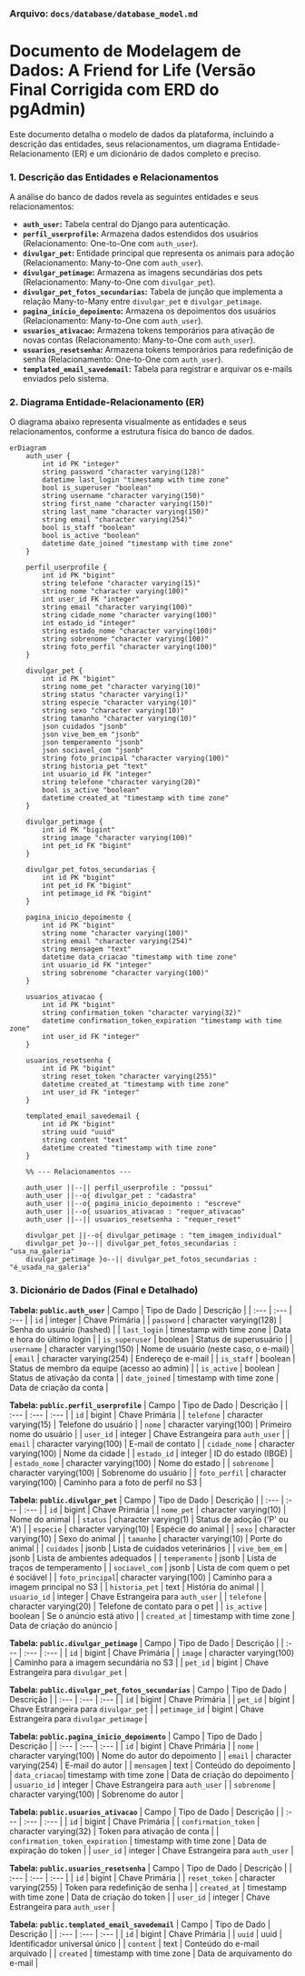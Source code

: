### **Arquivo: `docs/database/database_model.md`**

# Documento de Modelagem de Dados: A Friend for Life (Versão Final Corrigida com ERD do pgAdmin)

Este documento detalha o modelo de dados da plataforma, incluindo a descrição das entidades, seus relacionamentos, um diagrama Entidade-Relacionamento (ER) e um dicionário de dados completo e preciso.

### 1. Descrição das Entidades e Relacionamentos 
A análise do banco de dados revela as seguintes entidades e seus relacionamentos:
*   **`auth_user`:** Tabela central do Django para autenticação.
*   **`perfil_userprofile`:** Armazena dados estendidos dos usuários (Relacionamento: One-to-One com `auth_user`).
*   **`divulgar_pet`:** Entidade principal que representa os animais para adoção (Relacionamento: Many-to-One com `auth_user`).
*   **`divulgar_petimage`:** Armazena as imagens secundárias dos pets (Relacionamento: Many-to-One com `divulgar_pet`).
*   **`divulgar_pet_fotos_secundarias`:** Tabela de junção que implementa a relação Many-to-Many entre `divulgar_pet` e `divulgar_petimage`.
*   **`pagina_inicio_depoimento`:** Armazena os depoimentos dos usuários (Relacionamento: Many-to-One com `auth_user`).
*   **`usuarios_ativacao`:** Armazena tokens temporários para ativação de novas contas (Relacionamento: Many-to-One com `auth_user`).
*   **`usuarios_resetsenha`:** Armazena tokens temporários para redefinição de senha (Relacionamento: One-to-One com `auth_user`).
*   **`templated_email_savedemail`:** Tabela para registrar e arquivar os e-mails enviados pelo sistema.

### 2. Diagrama Entidade-Relacionamento (ER)

O diagrama abaixo representa visualmente as entidades e seus relacionamentos, conforme a estrutura física do banco de dados.

```mermaid
erDiagram
    auth_user {
        int id PK "integer"
        string password "character varying(128)"
        datetime last_login "timestamp with time zone"
        bool is_superuser "boolean"
        string username "character varying(150)"
        string first_name "character varying(150)"
        string last_name "character varying(150)"
        string email "character varying(254)"
        bool is_staff "boolean"
        bool is_active "boolean"
        datetime date_joined "timestamp with time zone"
    }

    perfil_userprofile {
        int id PK "bigint"
        string telefone "character varying(15)"
        string nome "character varying(100)"
        int user_id FK "integer"
        string email "character varying(100)"
        string cidade_nome "character varying(100)"
        int estado_id "integer"
        string estado_nome "character varying(100)"
        string sobrenome "character varying(100)"
        string foto_perfil "character varying(100)"
    }

    divulgar_pet {
        int id PK "bigint"
        string nome_pet "character varying(10)"
        string status "character varying(1)"
        string especie "character varying(10)"
        string sexo "character varying(10)"
        string tamanho "character varying(10)"
        json cuidados "jsonb"
        json vive_bem_em "jsonb"
        json temperamento "jsonb"
        json sociavel_com "jsonb"
        string foto_principal "character varying(100)"
        string historia_pet "text"
        int usuario_id FK "integer"
        string telefone "character varying(20)"
        bool is_active "boolean"
        datetime created_at "timestamp with time zone"
    }

    divulgar_petimage {
        int id PK "bigint"
        string image "character varying(100)"
        int pet_id FK "bigint"
    }

    divulgar_pet_fotos_secundarias {
        int id PK "bigint"
        int pet_id FK "bigint"
        int petimage_id FK "bigint"
    }

    pagina_inicio_depoimento {
        int id PK "bigint"
        string nome "character varying(100)"
        string email "character varying(254)"
        string mensagem "text"
        datetime data_criacao "timestamp with time zone"
        int usuario_id FK "integer"
        string sobrenome "character varying(100)"
    }

    usuarios_ativacao {
        int id PK "bigint"
        string confirmation_token "character varying(32)"
        datetime confirmation_token_expiration "timestamp with time zone"
        int user_id FK "integer"
    }

    usuarios_resetsenha {
        int id PK "bigint"
        string reset_token "character varying(255)"
        datetime created_at "timestamp with time zone"
        int user_id FK "integer"
    }
    
    templated_email_savedemail {
        int id PK "bigint"
        string uuid "uuid"
        string content "text"
        datetime created "timestamp with time zone"
    }
    
    %% --- Relacionamentos ---
    
    auth_user ||--|| perfil_userprofile : "possui"
    auth_user ||--o{ divulgar_pet : "cadastra"
    auth_user ||--o{ pagina_inicio_depoimento : "escreve"
    auth_user ||--o{ usuarios_ativacao : "requer_ativacao"
    auth_user ||--|| usuarios_resetsenha : "requer_reset"
    
    divulgar_pet ||--o{ divulgar_petimage : "tem_imagem_individual"
    divulgar_pet }o--|| divulgar_pet_fotos_secundarias : "usa_na_galeria"
    divulgar_petimage }o--|| divulgar_pet_fotos_secundarias : "é_usada_na_galeria"
```

### 3. Dicionário de Dados (Final e Detalhado)

**Tabela: `public.auth_user`**
| Campo | Tipo de Dado | Descrição |
| :--- | :--- | :--- |
| `id` | integer | Chave Primária |
| `password` | character varying(128) | Senha do usuário (hashed) |
| `last_login` | timestamp with time zone | Data e hora do último login |
| `is_superuser` | boolean | Status de superusuário |
| `username` | character varying(150) | Nome de usuário (neste caso, o e-mail) |
| `email` | character varying(254) | Endereço de e-mail |
| `is_staff` | boolean | Status de membro da equipe (acesso ao admin) |
| `is_active` | boolean | Status de ativação da conta |
| `date_joined` | timestamp with time zone | Data de criação da conta |

**Tabela: `public.perfil_userprofile`**
| Campo | Tipo de Dado | Descrição |
| :--- | :--- | :--- |
| `id` | bigint | Chave Primária |
| `telefone` | character varying(15) | Telefone do usuário |
| `nome` | character varying(100) | Primeiro nome do usuário |
| `user_id` | integer | Chave Estrangeira para `auth_user` |
| `email` | character varying(100) | E-mail de contato |
| `cidade_nome` | character varying(100) | Nome da cidade |
| `estado_id` | integer | ID do estado (IBGE) |
| `estado_nome` | character varying(100) | Nome do estado |
| `sobrenome` | character varying(100) | Sobrenome do usuário |
| `foto_perfil` | character varying(100) | Caminho para a foto de perfil no S3 |

**Tabela: `public.divulgar_pet`**
| Campo | Tipo de Dado | Descrição |
| :--- | :--- | :--- |
| `id` | bigint | Chave Primária |
| `nome_pet` | character varying(10) | Nome do animal |
| `status` | character varying(1) | Status de adoção ('P' ou 'A') |
| `especie` | character varying(10) | Espécie do animal |
| `sexo` | character varying(10) | Sexo do animal |
| `tamanho` | character varying(10) | Porte do animal |
| `cuidados` | jsonb | Lista de cuidados veterinários |
| `vive_bem_em` | jsonb | Lista de ambientes adequados |
| `temperamento` | jsonb | Lista de traços de temperamento |
| `sociavel_com` | jsonb | Lista de com quem o pet é sociável |
| `foto_principal`| character varying(100) | Caminho para a imagem principal no S3 |
| `historia_pet` | text | História do animal |
| `usuario_id` | integer | Chave Estrangeira para `auth_user` |
| `telefone` | character varying(20) | Telefone de contato para o pet |
| `is_active` | boolean | Se o anúncio está ativo |
| `created_at` | timestamp with time zone | Data de criação do anúncio |

**Tabela: `public.divulgar_petimage`**
| Campo | Tipo de Dado | Descrição |
| :--- | :--- | :--- |
| `id` | bigint | Chave Primária |
| `image` | character varying(100) | Caminho para a imagem secundária no S3 |
| `pet_id` | bigint | Chave Estrangeira para `divulgar_pet` |

**Tabela: `public.divulgar_pet_fotos_secundarias`**
| Campo | Tipo de Dado | Descrição |
| :--- | :--- | :--- |
| `id` | bigint | Chave Primária |
| `pet_id` | bigint | Chave Estrangeira para `divulgar_pet` |
| `petimage_id` | bigint | Chave Estrangeira para `divulgar_petimage` |

**Tabela: `public.pagina_inicio_depoimento`**
| Campo | Tipo de Dado | Descrição |
| :--- | :--- | :--- |
| `id` | bigint | Chave Primária |
| `nome` | character varying(100) | Nome do autor do depoimento |
| `email` | character varying(254) | E-mail do autor |
| `mensagem` | text | Conteúdo do depoimento |
| `data_criacao`| timestamp with time zone | Data de criação do depoimento |
| `usuario_id` | integer | Chave Estrangeira para `auth_user` |
| `sobrenome` | character varying(100) | Sobrenome do autor |

**Tabela: `public.usuarios_ativacao`**
| Campo | Tipo de Dado | Descrição |
| :--- | :--- | :--- |
| `id` | bigint | Chave Primária |
| `confirmation_token` | character varying(32) | Token para ativação de conta |
| `confirmation_token_expiration` | timestamp with time zone | Data de expiração do token |
| `user_id` | integer | Chave Estrangeira para `auth_user` |

**Tabela: `public.usuarios_resetsenha`**
| Campo | Tipo de Dado | Descrição |
| :--- | :--- | :--- |
| `id` | bigint | Chave Primária |
| `reset_token` | character varying(255) | Token para redefinição de senha |
| `created_at` | timestamp with time zone | Data de criação do token |
| `user_id` | integer | Chave Estrangeira para `auth_user` |

**Tabela: `public.templated_email_savedemail`**
| Campo | Tipo de Dado | Descrição |
| :--- | :--- | :--- |
| `id` | bigint | Chave Primária |
| `uuid` | uuid | Identificador universal único |
| `content` | text | Conteúdo do e-mail arquivado |
| `created` | timestamp with time zone | Data de arquivamento do e-mail |
```

